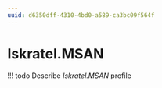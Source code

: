 ```yaml
---
uuid: d6350dff-4310-4bd0-a589-ca3bc09f564f
---
```



# Iskratel.MSAN


<!-- prettier-ignore -->
!!! todo
    Describe *Iskratel.MSAN* profile

